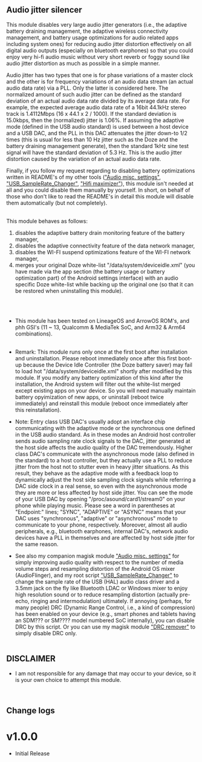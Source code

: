 ## Audio jitter silencer
This module disables very large audio jitter generators (i.e., the adaptive battery draining management, the adaptive wireless connectivity management, and battery usage optimizations for audio related apps including system ones) for reducing audio jitter distortion effectively on all digital audio outputs (especially on bluetooth earphones) so that you could enjoy very hi-fi audio music without very short reverb or foggy sound like audio jitter distortion as much as possible in a simple manner. 
<br/>

Audio jitter has two types that one is for phase variations of a master clock and the other is for frequency variations of an audio data stream (an actual audio data rate) via a PLL. Only the latter is considered here. The normalized amount of such audio jitter can be defined as the standard deviation of an actual audio data rate divided by its average data rate. For example, the expected average audio data rate of a 16bit 44.1kHz stereo track is 1.4112Mbps (16 x 44.1 x 2 / 1000). If the standard deviation is 15.0kbps, then the (normalized) jitter is 1.06%. If assuming the adaptive mode (defined in the USB audio standard) is used between a host device and a USB DAC, and the PLL in this DAC attenuates the jitter down-to 1/2 times (this is usual for less than 10 Hz jitter such as the Doze and the battery draining management generate), then the standard 1kHz sine test signal will have the standard deviation of 5.3 Hz. This is the audio jitter distortion caused by the variation of an actual audio data rate.
<br/>

Finally, if you follow my request regarding to disabling battery optimizations written in README's of my other tools (["Audio misc. settings"](https://github.com/Magisk-Modules-Alt-Repo/audio-misc-settings), ["USB_SampleRate_Changer"](https://github.com/yzyhk904/USB_SampleRate_Changer), ["Hifi maximizer"](https://github.com/yzyhk904/hifi-maximizer-mod)), this module isn't needed at all and you could disable them manually by yourself. In short, on behalf of those who don't like to read the README's in detail this module will disable them automatically (but not completely).
<br/>
<br/>

This module behaves as follows:
<ol>
    <li>disables the adaptive battery drain monitoring feature of the battery manager,</li>
    <li>disables the adaptive connectivity feature of the data network manager,</li>
    <li>disables the WI-FI suspend optimizations feature of the WI-FI network manager,</li>
    <li>merges your original Doze white-list "/data/system/deviceidle.xml" (you have made via the app section (the battery usage or battery optimization part) of the Android settings interface) with an audio specific Doze white-list while backing up the original one (so that it can be restored when uninstalling this module).</li>
</ol>
<br/>
<br/>

* This module has been tested on LineageOS and ArrowOS ROM's, and phh GSI's (11 ~ 13, Qualcomm & MediaTek SoC, and Arm32 & Arm64 combinations). 
<br/><br/>

* Remark: This module runs only once at the first boot after installation and uninstallation. Please reboot immediately once after this first boot-up because the Device Idle Controller (the Doze battery saver) may fail to load hot "/data/system/deviceidle.xml" shortly after modified by this module. If you modify any battery optimization of  this kind after the installation, the Android system will filter out the white-list merged except existing apps on your device. So you will need manually maintain battery opyimization of new apps, or uninstall (reboot twice immediately) and reinstall this module (reboot once immediately after this reinstallation).

* Note: Entry class USB DAC's usually adopt an interface chip communicating with the adaptive mode or the synchronous one defined in the USB audio standard. As in these modes an Android host controller sends audio sampling rate clock signals to the DAC, jitter generated at the host side affects the audio quality of the DAC tremendously. Higher class DAC's communicate with the asynchronous mode (also defined in the standard) to a host controller, but they actually use a PLL to reduce jitter from the host not to stutter even in heavy jitter situations. As this result, they behave as the adaptive mode with a feedback loop to dynamically adjust the host side sampling clock signals while referring a DAC side clock in a real sense, so even with the asynchronous mode they are more or less affected by host side jitter. You can see the mode of your USB DAC by opening "/proc/asound/card1/stream0" on your phone while playing music. Please see a word in parentheses at "Endpoint:" lines; "SYNC", "ADAPTIVE" or "ASYNC" means that your DAC uses "synchronous", "adaptive" or "asynchronous" mode to communicate to your phone, respectively. Moreover, almost all audio peripherals, e.g., bluetooth earphones, internal DAC's, network audio devices have a PLL in themselves and are affected by host side jitter for the same reason.

* See also my companion magisk module ["Audio misc. settings"](https://github.com/Magisk-Modules-Alt-Repo/audio-misc-settings) for simply improving audio quality with respect to the number of media volume steps and resampling distortion of the Android OS mixer (AudioFlinger), and my root script ["USB_SampleRate_Changer"](https://github.com/yzyhk904/USB_SampleRate_Changer) to change the sample rate of the USB (HAL) audio class driver and a 3.5mm jack on the fly like Bluetooth LDAC or Windows mixer to enjoy high resolution sound or to reduce resampling distortion (actually pre-echo, ringing and intermodulation) ultimately. If annoying (perhaps, for many people) DRC (Dynamic Range Control, i.e., a kind of compression) has been enabled on your device (e.g., smart phones and tablets having an SDM??? or SM???? model numbered SoC internally), you can disable DRC by this script. Or you can use my magisk module ["DRC remover"](https://github.com/Magisk-Modules-Alt-Repo/drc-remover) to simply disable DRC only.
<br/><br/>


## DISCLAIMER

* I am not responsible for any damage that may occur to your device, so it is your own choice to attempt this module.
<br/>

## Change logs

# v1.0.0
* Initial Release

##